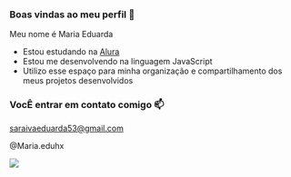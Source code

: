 ### Boas vindas ao meu perfil 💙

Meu nome é Maria Eduarda

- Estou estudando na [Alura](https://www.alura.com.br)
- Estou me desenvolvendo na linguagem JavaScript
- Utilizo esse espaço para minha organização e compartilhamento dos meus projetos desenvolvidos  

### VocÊ entrar em contato comigo 📫

saraivaeduarda53@gmail.com 

@Maria.eduhx

![](https://media1.tenor.com/m/ZINuQ0OrJf8AAAAC/sleepy-so-tired.gif)
